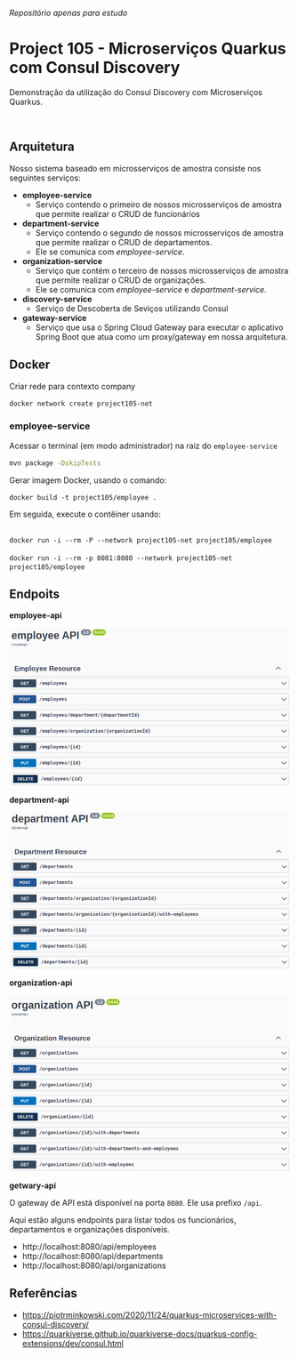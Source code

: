_Repositório apenas para estudo_

# Project 105 - Microserviços Quarkus com Consul Discovery

Demonstração da utilização do Consul Discovery com Microserviços Quarkus.

<br>

## Arquitetura

Nosso sistema baseado em microsserviços de amostra consiste nos seguintes serviços:

- **employee-service**
  - Serviço contendo o primeiro de nossos microsserviços de amostra que permite realizar o CRUD de funcionários
- **department-service**
  - Serviço contendo o segundo de nossos microsserviços de amostra que permite realizar o CRUD de departamentos.
  - Ele se comunica com _employee-service_.
- **organization-service**
  - Serviço que contém o terceiro de nossos microsserviços de amostra que permite realizar o CRUD de organizações.
  - Ele se comunica com _employee-service_ e _department-service_.
- **discovery-service**
  - Serviço de Descoberta de Seviços utilizando Consul
- **gateway-service**
  - Serviço que usa o Spring Cloud Gateway para executar o aplicativo Spring Boot que atua como um proxy/gateway em nossa arquitetura.

## Docker

Criar rede para contexto company

```bash
docker network create project105-net
```

### employee-service

Acessar o terminal (em modo administrador) na raiz do `employee-service`

```bash
mvn package -DskipTests
```

Gerar imagem Docker, usando o comando:

```
docker build -t project105/employee .
```

Em seguida, execute o contêiner usando:

```

docker run -i --rm -P --network project105-net project105/employee

docker run -i --rm -p 8081:8080 --network project105-net project105/employee

```

## Endpoits

**employee-api**

![employee-api](doc/img/employee-api.png)

**department-api**

![employee-api](doc/img/department-api.png)

**organization-api**

![employee-api](doc/img/organization-api.png)

**getwary-api**

O gateway de API está disponível na porta `8080`. Ele usa prefixo `/api`.

Aqui estão alguns endpoints para listar todos os funcionários, departamentos e organizações disponíveis.

- http://localhost:8080/api/employees
- http://localhost:8080/api/departments
- http://localhost:8080/api/organizations

## Referências

- https://piotrminkowski.com/2020/11/24/quarkus-microservices-with-consul-discovery/
- https://quarkiverse.github.io/quarkiverse-docs/quarkus-config-extensions/dev/consul.html
